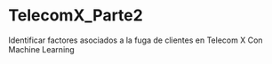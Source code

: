 # TelecomX_Parte2
Identificar factores asociados a la fuga de clientes en Telecom X Con Machine Learning

